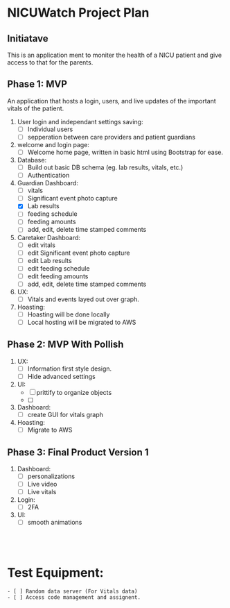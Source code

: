 # NICUWatch Project Plan
## Initiatave

This is an application ment to moniter the health of a NICU patient and give access to that for the parents.

## Phase 1: MVP
An application that hosts a login, users, and live updates of the important vitals of the patient.

1. User login and independant settings saving:
    - [ ] Individual users
    - [ ] sepperation between care providers and patient guardians
2. welcome and login page:
    - [ ] Welcome home page, written in basic html using Bootstrap for ease.
2. Database:
    - [ ] Build out basic DB schema (eg. lab results, vitals, etc.)
    - [ ] Authentication
3. Guardian Dashboard:
    - [ ] vitals
    - [ ] Significant event photo capture
    - [X] Lab results
    - [ ] feeding schedule
    - [ ] feeding amounts
    - [ ] add, edit, delete time stamped comments
4. Caretaker Dashboard:
    - [ ] edit vitals
    - [ ] edit Significant event photo capture
    - [ ] edit Lab results
    - [ ] edit feeding schedule
    - [ ] edit feeding amounts
    - [ ] add, edit, delete time stamped comments
5. UX:
    - [ ] Vitals and events layed out over graph.
1. Hoasting:
    - [ ] Hoasting will be done locally
    - [ ] Local hosting will be migrated to AWS

## Phase 2: MVP With Pollish
1. UX:
    - [ ] Information first style design.
    - [ ] Hide advanced settings
2. UI:
    - [ ] prittify to organize objects
    - [ ] 
3. Dashboard:
    - [ ] create GUI for vitals graph
4. Hoasting:
    - [ ] Migrate to AWS

## Phase 3: Final Product Version 1
1. Dashboard:
    - [ ] personalizations
    - [ ] Live video
    - [ ] Live vitals
2. Login:
    - [ ] 2FA
3. UI:
    - [ ] smooth animations

    <br><br><br>

# Test Equipment:
    - [ ] Random data server (For Vitals data)
    - [ ] Access code management and assignent.